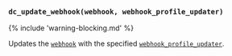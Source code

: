 ### `dc_update_webhook(webhook, webhook_profile_updater)`

{% include 'warning-blocking.md' %}

Updates the [`webhook`](/values/webhook.md) with the specified [`webhook_profile_updater`](/parsables/webhooks/webhook-profile-updater.md).